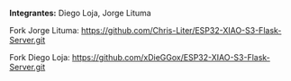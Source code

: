 **Integrantes:** Diego Loja, Jorge Lituma

Fork Jorge Lituma: https://github.com/Chris-Liter/ESP32-XIAO-S3-Flask-Server.git

Fork Diego Loja: https://github.com/xDieGGox/ESP32-XIAO-S3-Flask-Server.git
